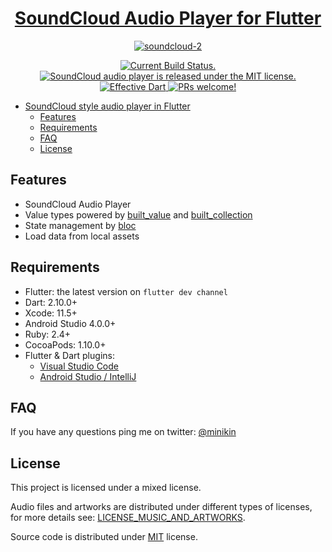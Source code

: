 <h1 align="center">
  <a href="https://github.com/minikin/flutter-audio">
  SoundCloud Audio Player for Flutter
  </a>
</h1>

<p align="center">
<a href="https://github.com/minikin/flutter-audio"><img src="https://i.ibb.co/5chqVzQ/soundcloud-2.png" alt="soundcloud-2" border="0"></a>
</p>

<p align="center">
  <a href="https://github.com/minikin/soundcloud_audio_player/actions">
    <img src="https://github.com/minikin/soundcloud_audio_player/workflows/CI/badge.svg" alt="Current Build Status." />
  </a>

<a href="https://github.com/minikin/flutter-audio/blob/master/LICENSE">
    <img src="https://img.shields.io/badge/license-MIXED-blue.svg" alt="SoundCloud audio player is released under the MIT license." />
  </a>

  <a href="https://github.com/tenhobi/effective_dart">
    <img src="https://img.shields.io/badge/style-effective_dart-40c4ff.svg" alt="Effective Dart" />
  </a>

  <a href="https://github.com/minikin/flutter-audio/blob/master/CONTRIBUTING.md">
    <img src="https://img.shields.io/badge/PRs-welcome-brightgreen.svg" alt="PRs welcome!" />
  </a>
</p>

- [SoundCloud style audio player in Flutter](#soundcloud-style-audio-player-in-flutter)
  - [Features](#features)
  - [Requirements](#requirements)
  - [FAQ](#faq)
  - [License](#license)

## Features

- SoundCloud Audio Player
- Value types powered by [built_value](https://pub.dev/packages/built_value) and [built_collection](https://pub.dev/packages/built_collection)
- State management by [bloc](https://pub.dev/packages/bloc)
- Load data from local assets

## Requirements

- Flutter: the latest version on `flutter dev channel`
- Dart: 2.10.0+
- Xcode: 11.5+
- Android Studio 4.0.0+
- Ruby: 2.4+
- CocoaPods: 1.10.0+
- Flutter & Dart plugins:
  - [Visual Studio Code](https://flutter.dev/docs/get-started/editor?tab=androidstudio)
  - [Android Studio / IntelliJ](https://flutter.dev/docs/get-started/editor?tab=vscode)

## FAQ

If you have any questions ping me on twitter: [@minikin](https://twitter.com/minikin)

## License

This project is licensed under a mixed license.

Audio files and artworks are distributed under different types of licenses, for more details see: [LICENSE_MUSIC_AND_ARTWORKS](https://github.com/minikin/soundcloud_audio_player/blob/main/LICENSE_MUSIC_AND_ARTWORKS).

Source code is distributed under [MIT](https://github.com/minikin/soundcloud_audio_player/blob/main/License_Source_Code) license.